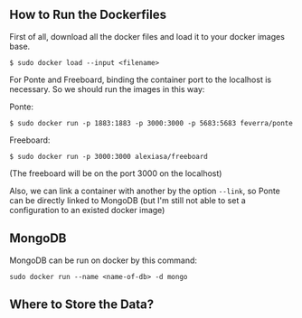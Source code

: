 ## How to Run the Dockerfiles

First of all, download all the docker files and load it to your docker images base.
```
$ sudo docker load --input <filename>
```

For Ponte and Freeboard, binding the container port to the localhost is necessary. So we should run the images in this way:

Ponte:
```
$ sudo docker run -p 1883:1883 -p 3000:3000 -p 5683:5683 feverra/ponte
```

Freeboard:
```
$ sudo docker run -p 3000:3000 alexiasa/freeboard
```
(The freeboard will be on the port 3000 on the localhost)


Also, we can link a container with another by the option `--link`, so Ponte can be directly linked to MongoDB
(but I'm still not able to set a configuration to an existed docker image)

## MongoDB

MongoDB can be run on docker by this command:
```
sudo docker run --name <name-of-db> -d mongo
```

## Where to Store the Data?
